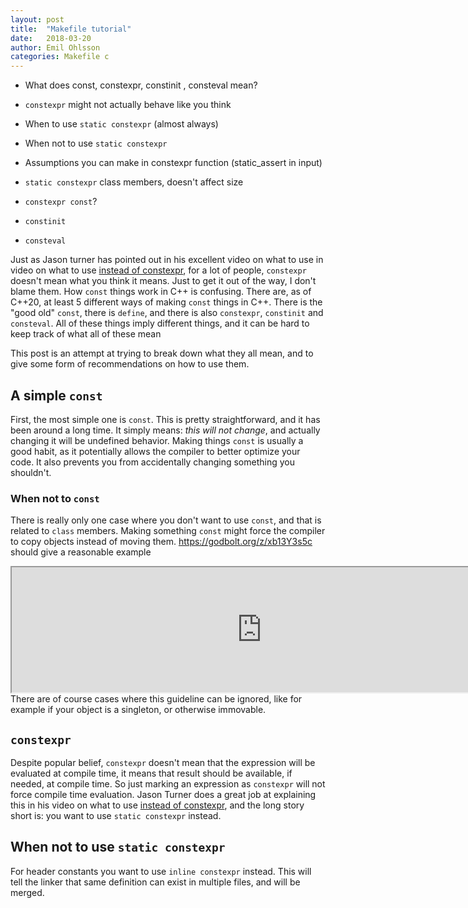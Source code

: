 ```yaml
---
layout: post
title:  "Makefile tutorial"
date:   2018-03-20
author: Emil Ohlsson
categories: Makefile c
---
```


* What does const, constexpr, constinit , consteval mean?
* `constexpr` might not actually behave like you think
* When to use `static constexpr` (almost always)
* When not to use `static constexpr`
* Assumptions you can make in constexpr function (static_assert in input)

* `static constexpr` class members, doesn't affect size
* `constexpr const`?
* `constinit`
* `consteval`

Just as Jason turner has pointed out in his excellent video on what to use in
video on what to use [instead of constexpr], for a lot of people, `constexpr`
doesn't mean what you think it means. Just to get it out of the way, I don't
blame them. How `const` things work in C++ is confusing. There are, as of C++20,
at least 5 different ways of making `const` things in C++. There is the "good
old" `const`, there is `define`, and there is also `constexpr`, `constinit` and
`consteval`. All of these things imply different things, and it can be hard to
keep track of what all of these mean

This post is an attempt at trying to break down what they all mean, and to give
some form of recommendations on how to use them.

## A simple `const`
First, the most simple one is `const`. This is pretty straightforward, and it
has been around a long time. It simply means: _this will not change_, and
actually changing it will be undefined behavior. Making things `const` is
usually a good habit, as it potentially allows the compiler to better optimize
your code. It also prevents you from accidentally changing something you
shouldn't.

### When not to `const`
There is really only one case where you don't want to use `const`, and that is
related to `class` members. Making something `const` might force the compiler to
copy objects instead of moving them.
https://godbolt.org/z/xb13Y3s5c should give a reasonable example
<iframe width="800px" height="200px" src="https://godbolt.org/e?readOnly=true&hideEditorToolbars=true#z:OYLghAFBqd5QCxAYwPYBMCmBRdBLAF1QCcAaPECAMzwBtMA7AQwFtMQByARg9KtQYEAysib0QXACx8BBAKoBnTAAUAHpwAMvAFYTStJg1DIApACYAQuYukl9ZATwDKjdAGFUtAK4sGIAMxmpK4AMngMmAByPgBGmMQBQQAOqAqETgwe3r6JpClpjgJhEdEscQmBtpj2hQxCBEzEBFk%2BfpV2mA4Z9Y0ExVGx8bkKDU0tOe2jfeEDZUOBAJS2qF7EyOwc5v7hyN5YANQm/m5ULAQA9GjEmAB0CEfYJhoAgk/PI8ReDvtChwDsVhe%2B2BPwgC3%2BFn2I3QIBASS8BAUEHMZiwVCYXloBAAtA4SCiFkdISY/gARN4g0FoBgjH7mABs4JJkNOBFhSWI4QIyLMZjQSQAnriiMQTABWNwMAlE/7koEgoQQIQMhlMgH7VnszmCHlmFioABumGF%2BIlUt5hP8xLJFIVDP2qCS8SYIqOpIg1NpyrMjIhtspwOh7IRSJR/KFTAUaWA5rMlsBzwDIOuBFWDH2ACoCAg8Aoif7ZQXvfSHU7iC78f53cX7Qo1Qmk4GCDC4SHdfqjdjI9HY/GC5SU2nM9nc/n5cCSXLEyCAH6K%2BtQ5vBxG69Cui0yydvLdW7cvD5fAj7NxcP3j/aeo%2B/PO7l47hNvA/fNxmM/T4HXsevG2314vLn7CwTDhGCb6UkGrYrmGAi0mwcyihuv6Usy/YgieF5cF%2BjbHqeyCvm6i4th2mAelwfbnlu54QfCUG8gwAi4jBR5weU0pISCKHnpSL4XlhjY8XhhxVoRsLER65HvoWd7noOxDphoX6ThwSy0JwYq8H4HBaKQqCcG41jWFCKxrJghxmP4PCkGyWnKUsADWID0mYNxivonCSBpmi8LpHC8AoIAaFZXlLHAsAwIgIArAQNHkJQaAsEkdDxJErAbKoAAc9LYvSkj7MAyDIPsXDOWYvCYPgIp4DCXAyIIIhiOwUi1fIShqF5pC6DVADu5ZJJwPAqWpnk2TpnAAPIIjRDpUPsGVZTleUFUVJX7BAHgJUlxBmRZCy8NZWgLEsCCYEwWAJGCpAOf4fwuW5HAeaQLAgGKgWadpPl%2BQFQU2SF4UQEg8WJfQZAUB6qAbcDIDAMVQRYAaeDrAAangmBdWNTqaZZNBYvE/kQDE7UxOEjQCv1vBE8wxACmNMTaJ01mWfFbCCGNDC0KTI1YEBRjiJzeDXF0Rr%2BSNmCqJ0CIbNpXLVO1tB4DE5ZUx4WDtQQnJPdwyl8AYwAKMjqPo4wZPNfV4hNfwgiKCo6gjZ1%2BiGMYBmWPo8v%2BbAzBsCArKkEaCQcAAnFwB1LI6tTC9i0JuqYljWGYGj7NiY3%2BH51T0xkLgMO4nitHooQzKU5R6Pk6QCOMfg1cXtT9AXQw1R0XQCD0YzZzkdepw3dRTNXgwJHXUxl3oIy9N38ESEsCjGesY93eppBvd5nCzZl2W5flhXFTcr4QLghAkNtZF7cFR0nWdlCDfdvBPS9c/tR9thffttmXQEN2uapHDJzfI134/h13aVX93qcEPj9JYvs0jOEkEAA%3D%3D"></iframe>
There are of course cases where this guideline can be ignored, like for example
if your object is a singleton, or otherwise immovable.

## `constexpr`
Despite popular belief, `constexpr` doesn't mean that the expression will be
evaluated at compile time, it means that result should be available, if needed,
at compile time. So just marking an expression as `constexpr` will not force
compile time evaluation. Jason Turner does a great job at explaining this in his
video on what to use [instead of constexpr], and the long story short is: you
want to use `static constexpr` instead.

## When not to use `static constexpr`
For header constants you want to use `inline constexpr` instead. This will tell
the linker that same definition can exist in multiple files, and will be merged.

[instead of constexpr]: <link to C++ weekly>
[a link]: https://www.gnu.org/software/make/manual/html_node/Automatic-Variables.html
[implicit rules]: https://www.gnu.org/software/make/manual/html_node/Catalogue-of-Rules.html

<!-- vim: set et tw=80: -->
